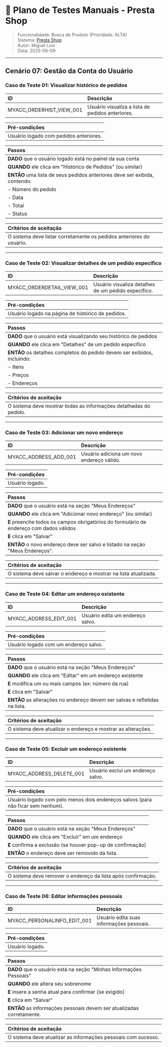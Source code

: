 # 🧪 Plano de Testes Manuais - Presta Shop 
> Funcionalidade: Busca de Produto (Prioridade: ALTA)  
> Sistema: [Presta Shop](https://demo.prestashop.com/#/en/front)  
> Autor: Miguel Luis  
> Data: 2025-06-09  

---


## Cenário 07: Gestão da Conta do Usuário

### Caso de Teste 01: Visualizar histórico de pedidos

| ID                          | Descrição                                        |
| :-------------------------- | :----------------------------------------------- |
| MYACC\_ORDERHIST\_VIEW\_001 | Usuário visualiza a lista de pedidos anteriores. |

| **Pré-condições**                      |
| :------------------------------------- |
| Usuário logado com pedidos anteriores. |

| **Passos**                                                                 |
| :------------------------------------------------------------------------- |
| **DADO** que o usuário logado está no painel da sua conta                  |
| **QUANDO** ele clica em "Histórico de Pedidos" (ou similar)                |
| **ENTÃO** uma lista de seus pedidos anteriores deve ser exibida, contendo: |
| - Número do pedido                                                         |
| - Data                                                                     |
| - Total                                                                    |
| - Status                                                                   |

| **Critérios de aceitação**                                           |
| :------------------------------------------------------------------- |
| O sistema deve listar corretamente os pedidos anteriores do usuário. |

---

### Caso de Teste 02: Visualizar detalhes de um pedido específico

| ID                            | Descrição                                           |
| :---------------------------- | :-------------------------------------------------- |
| MYACC\_ORDERDETAIL\_VIEW\_001 | Usuário visualiza detalhes de um pedido específico. |

| **Pré-condições**                                 |
| :------------------------------------------------ |
| Usuário logado na página de histórico de pedidos. |

| **Passos**                                                               |
| :----------------------------------------------------------------------- |
| **DADO** que o usuário está visualizando seu histórico de pedidos        |
| **QUANDO** ele clica em "Detalhes" de um pedido específico               |
| **ENTÃO** os detalhes completos do pedido devem ser exibidos, incluindo: |
| - Itens                                                                  |
| - Preços                                                                 |
| - Endereços                                                              |

| **Critérios de aceitação**                                        |
| :---------------------------------------------------------------- |
| O sistema deve mostrar todas as informações detalhadas do pedido. |

---

### Caso de Teste 03: Adicionar um novo endereço

| ID                       | Descrição                                 |
| :----------------------- | :---------------------------------------- |
| MYACC\_ADDRESS\_ADD\_001 | Usuário adiciona um novo endereço válido. |

| **Pré-condições** |
| :---------------- |
| Usuário logado.   |

| **Passos**                                                                              |
| :-------------------------------------------------------------------------------------- |
| **DADO** que o usuário está na seção "Meus Endereços"                                   |
| **QUANDO** ele clica em "Adicionar novo endereço" (ou similar)                          |
| **E** preenche todos os campos obrigatórios do formulário de endereço com dados válidos |
| **E** clica em "Salvar"                                                                 |
| **ENTÃO** o novo endereço deve ser salvo e listado na seção "Meus Endereços".           |

| **Critérios de aceitação**                                      |
| :-------------------------------------------------------------- |
| O sistema deve salvar o endereço e mostrar na lista atualizada. |

---

### Caso de Teste 04: Editar um endereço existente

| ID                        | Descrição                        |
| :------------------------ | :------------------------------- |
| MYACC\_ADDRESS\_EDIT\_001 | Usuário edita um endereço salvo. |

| **Pré-condições**                     |
| :------------------------------------ |
| Usuário logado com um endereço salvo. |

| **Passos**                                                                  |
| :-------------------------------------------------------------------------- |
| **DADO** que o usuário está na seção "Meus Endereços"                       |
| **QUANDO** ele clica em "Editar" em um endereço existente                   |
| **E** modifica um ou mais campos (ex: número da rua)                        |
| **E** clica em "Salvar"                                                     |
| **ENTÃO** as alterações no endereço devem ser salvas e refletidas na lista. |

| **Critérios de aceitação**                                   |
| :----------------------------------------------------------- |
| O sistema deve atualizar o endereço e mostrar as alterações. |

---

### Caso de Teste 05: Excluir um endereço existente

| ID                          | Descrição                         |
| :-------------------------- | :-------------------------------- |
| MYACC\_ADDRESS\_DELETE\_001 | Usuário exclui um endereço salvo. |

| **Pré-condições**                                                                |
| :------------------------------------------------------------------------------- |
| Usuário logado com pelo menos dois endereços salvos (para não ficar sem nenhum). |

| **Passos**                                                  |
| :---------------------------------------------------------- |
| **DADO** que o usuário está na seção "Meus Endereços"       |
| **QUANDO** ele clica em "Excluir" em um endereço            |
| **E** confirma a exclusão (se houver pop-up de confirmação) |
| **ENTÃO** o endereço deve ser removido da lista.            |

| **Critérios de aceitação**                                   |
| :----------------------------------------------------------- |
| O sistema deve remover o endereço da lista após confirmação. |

---

### Caso de Teste 06: Editar informações pessoais

| ID                             | Descrição                                |
| :----------------------------- | :--------------------------------------- |
| MYACC\_PERSONALINFO\_EDIT\_001 | Usuário edita suas informações pessoais. |

| **Pré-condições** |
| :---------------- |
| Usuário logado.   |

| **Passos**                                                            |
| :-------------------------------------------------------------------- |
| **DADO** que o usuário está na seção "Minhas Informações Pessoais"    |
| **QUANDO** ele altera seu sobrenome                                   |
| **E** insere a senha atual para confirmar (se exigido)                |
| **E** clica em "Salvar"                                               |
| **ENTÃO** as informações pessoais devem ser atualizadas corretamente. |

| **Critérios de aceitação**                                    |
| :------------------------------------------------------------ |
| O sistema deve atualizar as informações pessoais com sucesso. |

